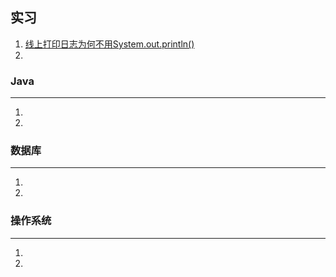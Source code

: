 ## 实习 ##

1. [线上打印日志为何不用System.out.println()](https://github.com/chenxianrui/essay/blob/master/doc/%E5%AE%9E%E4%B9%A0%E4%B8%AD%E9%81%87%E5%88%B0%E7%9A%84%E4%B8%80%E4%BA%9B%E9%97%AE%E9%A2%98%E4%BB%A5%E5%8F%8A%E6%80%9D%E8%80%83/%E7%BA%BF%E4%B8%8A%E6%89%93%E5%8D%B0%E6%97%A5%E5%BF%97%E4%B8%BA%E4%BD%95%E4%B8%8D%E7%94%A8System.out.println%EF%BC%9F.md)
2. 

### Java

------

1.
2.

### 数据库

------

1.
2.

### 操作系统

------

1.
2.

